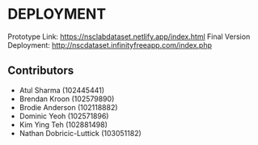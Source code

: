 # DEPLOYMENT
Prototype Link: https://nsclabdataset.netlify.app/index.html
Final Version Deployment: http://nscdataset.infinityfreeapp.com/index.php

## Contributors
- Atul Sharma (102445441)
- Brendan Kroon (102579890)
- Brodie Anderson (102118882)
- Dominic Yeoh (102571896)
- Kim Ying Teh (102881498)
- Nathan Dobricic-Luttick (103051182)
